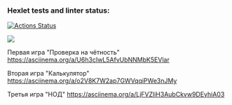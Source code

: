 ### Hexlet tests and linter status:
[![Actions Status](https://github.com/Barlog7/java-project-61/actions/workflows/hexlet-check.yml/badge.svg)](https://github.com/Barlog7/java-project-61/actions)

<a href="https://codeclimate.com/github/Barlog7/java-project-61/maintainability"><img src="https://api.codeclimate.com/v1/badges/cc9fdb240d87903fa67c/maintainability" /></a>

Первая игра "Проверка на чётность"
https://asciinema.org/a/U6h3cIwL5AfvUbNNMbK5EVlar

Вторая игра "Калькулятор"
https://asciinema.org/a/o2V8K7W2ap7GWVqqiPWe3nJMy

Третья игра "НОД"
https://asciinema.org/a/LjFVZliH3AubCkvw9DEyhiA03

